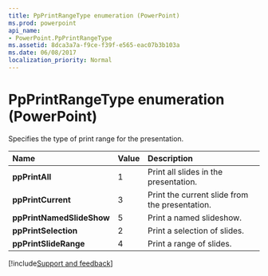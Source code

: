 ```yaml
---
title: PpPrintRangeType enumeration (PowerPoint)
ms.prod: powerpoint
api_name:
- PowerPoint.PpPrintRangeType
ms.assetid: 8dca3a7a-f9ce-f39f-e565-eac07b3b103a
ms.date: 06/08/2017
localization_priority: Normal
---
```



# PpPrintRangeType enumeration (PowerPoint)

Specifies the type of print range for the presentation.



|Name|Value|Description|
|:-----|:-----|:-----|
|**ppPrintAll**|1|Print all slides in the presentation.|
|**ppPrintCurrent**|3|Print the current slide from the presentation.|
|**ppPrintNamedSlideShow**|5|Print a named slideshow.|
|**ppPrintSelection**|2|Print a selection of slides.|
|**ppPrintSlideRange**|4|Print a range of slides.|

[!include[Support and feedback](~/includes/feedback-boilerplate.md)]